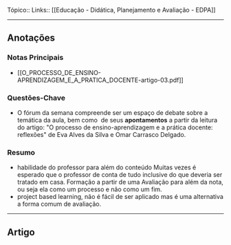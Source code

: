 Tópico::
Links:: [[Educação - Didática, Planejamento e Avaliação - EDPA]]

---

## Anotações

### Notas Principais

- [[O_PROCESSO_DE_ENSINO-APRENDIZAGEM_E_A_PRATICA_DOCENTE-artigo-03.pdf]]
### Questões-Chave

- O fórum da semana compreende ser um espaço de debate sobre a temática da aula, bem como  de seus **apontamentos** a partir da leitura do artigo: "O processo de ensino-aprendizagem e a prática docente: reflexões" de Eva Alves da Silva e Omar Carrasco Delgado.

### Resumo

- habilidade do professor para além do conteúdo
Muitas vezes é esperado que o professor de conta de tudo inclusive do que deveria ser tratado em casa.
Formação a partir de uma 
Avaliação para além da nota, ou seja ela como um processo e não como um fim.
- project based learning, não é fácil de ser aplicado mas é uma alternativa a forma comum de avaliação.

---
Artigo
---



